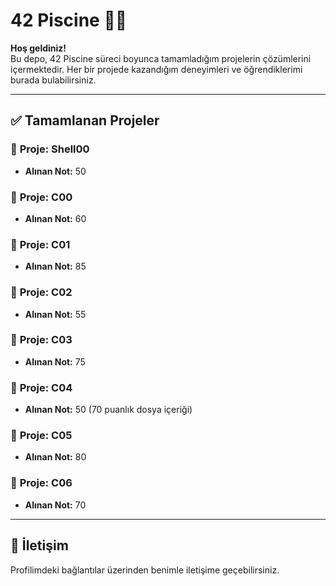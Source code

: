 # 42 Piscine 🏊‍♂️

**Hoş geldiniz!**  
Bu depo, 42 Piscine süreci boyunca tamamladığım projelerin çözümlerini içermektedir. Her bir projede kazandığım deneyimleri ve öğrendiklerimi burada bulabilirsiniz.

---

## ✅ Tamamlanan Projeler

### 📍 **Proje: Shell00**
   - **Alınan Not:** 50

### 📍 **Proje: C00**
   - **Alınan Not:** 60

### 📍 **Proje: C01**
   - **Alınan Not:** 85

### 📍 **Proje: C02**
   - **Alınan Not:** 55
   
### 📍 **Proje: C03**
   - **Alınan Not:** 75

### 📍 **Proje: C04**
   - **Alınan Not:** 50 (70 puanlık dosya içeriği)
   
### 📍 **Proje: C05**
   - **Alınan Not:** 80
   
### 📍 **Proje: C06**
   - **Alınan Not:** 70
   


---

## 🤝 İletişim

Profilimdeki bağlantılar üzerinden benimle iletişime geçebilirsiniz.
